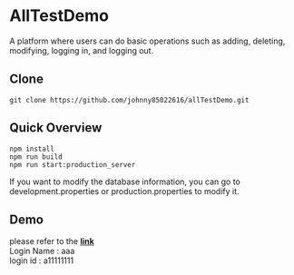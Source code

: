 # AllTestDemo

A platform where users can do basic operations such as adding, deleting, modifying, logging in, and logging out.

## Clone

```
git clone https://github.com/johnny85022616/allTestDemo.git
```

## Quick Overview
```
npm install 
npm run build 
npm run start:production_server
```
If you want to modify the database information, you can go to development.properties or production.properties to modify it.



## Demo
please refer to the [**link**](http://138.91.21.212:3001/)  
Login Name : aaa  
login id : a11111111  
